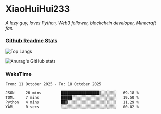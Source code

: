 # XiaoHuiHui233

*A lazy guy, loves Python, Web3 follower, blockchain developer, Minecraft fan.*

### [Github Readme Stats](https://github.com/anuraghazra/github-readme-stats)

![Top Langs](https://github-readme-stats.vercel.app/api/top-langs/?username=XiaoHuiHui233&layout=compact&theme=github_dark)

![Anurag's GitHub stats](https://github-readme-stats.vercel.app/api?username=XiaoHuiHui233&show_icons=true&theme=github_dark)

### [WakaTime](https://wakatime.com)

<!--START_SECTION:waka-->

```txt
From: 11 October 2025 - To: 18 October 2025

JSON     26 mins         █████████████████▒░░░░░░░   69.18 %
TOML     7 mins          █████░░░░░░░░░░░░░░░░░░░░   19.50 %
Python   4 mins          ██▓░░░░░░░░░░░░░░░░░░░░░░   11.29 %
YAML     0 secs          ░░░░░░░░░░░░░░░░░░░░░░░░░   00.02 %
```

<!--END_SECTION:waka-->
